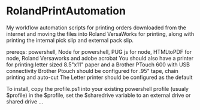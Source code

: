 # RolandPrintAutomation
My workflow automation scripts for printing orders downloaded from the internet and moving the files into Roland VersaWorks for printing, along with printing the internal pick slip and external pack slip.

prereqs:
powershell, Node for powershell, PUG js for node, HTMLtoPDF for node, Roland Versaworks and adobe acrobat
You should also have a printer for printing letter sized 8.5"x11" paper and a Brother PTouch 600 with USB connectivity
Brother Ptouch should be configured for .95" tape, chain printing and auto-cut
The Letter printer should be configured as the default

To install, copy the profile.ps1 into your existing powershell profile (usualy $profile)
in the $profile, set the $sharedrive variable to an external drive or shared drive
...

